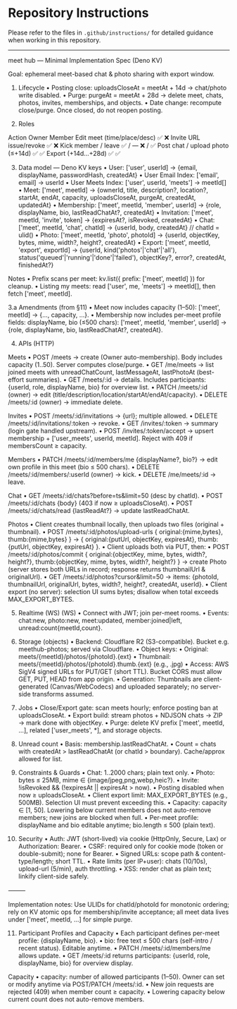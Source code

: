 # Repository Instructions

Please refer to the files in `.github/instructions/` for detailed guidance when
working in this repository.

---

meet hub — Minimal Implementation Spec (Deno KV)

Goal: ephemeral meet-based chat & photo sharing with export window.

1. Lifecycle • Posting close: uploadsCloseAt = meetAt + 14d → chat/photo write
   disabled. • Purge: purgeAt = meetAt + 28d → delete meet, chats, photos,
   invites, memberships, and objects. • Date change: recompute close/purge. Once
   closed, do not reopen posting.

2. Roles

Action Owner Member Edit meet (time/place/desc) ✅ ❌ Invite URL issue/revoke ✅
❌ Kick member / leave ✅ / — ❌ / ✅ Post chat / upload photo (≤+14d) ✅ ✅
Export (+14d…+28d) ✅ ✅

3. Data model — Deno KV keys • User: ['user', userId] → {email, displayName,
   passwordHash, createdAt} • User Email Index: ['email', email] → userId • User
   Meets Index: ['user', userId, 'meets'] → meetId[] • Meet: ['meet', meetId] →
   {ownerId, title, description?, location?, startAt, endAt, capacity,
   uploadsCloseAt, purgeAt, createdAt, updatedAt} • Membership: ['meet', meetId,
   'member', userId] → {role, displayName, bio, lastReadChatAt?, createdAt} •
   Invitation: ['meet', meetId, 'invite', token] → {expiresAt?, isRevoked,
   createdAt} • Chat: ['meet', meetId, 'chat', chatId] → {userId, body,
   createdAt} // chatId = ulid() • Photo: ['meet', meetId, 'photo', photoId] →
   {userId, objectKey, bytes, mime, width?, height?, createdAt} • Export:
   ['meet', meetId, 'export', exportId] → {userId, kind('photos'|'chat'|'all'),
   status('queued'|'running'|'done'|'failed'), objectKey?, error?, createdAt,
   finishedAt?}

Notes • Prefix scans per meet: kv.list({ prefix: ['meet', meetId] }) for
cleanup. • Listing my meets: read ['user', me, 'meets'] → meetId[], then fetch
['meet', meetId].

3.a Amendments (from §11) • Meet now includes capacity (1–50): ['meet', meetId]
→ {..., capacity, ...}. • Membership now includes per-meet profile fields:
displayName, bio (≤500 chars): ['meet', meetId, 'member', userId] → {role,
displayName, bio, lastReadChatAt?, createdAt}.

4. APIs (HTTP)

Meets • POST /meets → create (Owner auto-membership). Body includes capacity
(1..50). Server computes close/purge. • GET /me/meets → list joined meets with
unreadChatCount, lastMessageAt, lastPhotoAt (best-effort summaries). • GET
/meets/:id → details. Includes participants: {userId, role, displayName, bio}
for overview list. • PATCH /meets/:id (owner) → edit
(title/description/location/startAt/endAt/capacity). • DELETE /meets/:id (owner)
→ immediate delete.

Invites • POST /meets/:id/invitations → {url}; multiple allowed. • DELETE
/meets/:id/invitations/:token → revoke. • GET /invites/:token → summary (login
gate handled upstream). • POST /invites/:token/accept → upsert membership +
['user_meets', userId, meetId]. Reject with 409 if membersCount ≥ capacity.

Members • PATCH /meets/:id/members/me {displayName?, bio?} → edit own profile in
this meet (bio ≤ 500 chars). • DELETE /meets/:id/members/:userId (owner) → kick.
• DELETE /me/meets/:id → leave.

Chat • GET /meets/:id/chats?before=ts&limit=50 (desc by chatId). • POST
/meets/:id/chats {body} (403 if now ≥ uploadsCloseAt). • POST
/meets/:id/chats/read {lastReadAt?} → update lastReadChatAt.

Photos • Client creates thumbnail locally, then uploads two files (original +
thumbnail). • POST /meets/:id/photos/upload-urls { original:{mime,bytes},
thumb:{mime,bytes} } → { original:{putUrl, objectKey, expiresAt}, thumb:{putUrl,
objectKey, expiresAt} }. • Client uploads both via PUT, then: • POST
/meets/:id/photos/commit { original:{objectKey, mime, bytes, width?, height?},
thumb:{objectKey, mime, bytes, width?, height?} } → create Photo (server stores
both URLs in record; response returns thumbnailUrl & originalUrl). • GET
/meets/:id/photos?cursor&limit=50 → items: {photoId, thumbnailUrl, originalUrl,
bytes, width?, height?, createdAt, userId}. • Client export (no server):
selection UI sums bytes; disallow when total exceeds MAX_EXPORT_BYTES.

5. Realtime (WS) (WS) • Connect with JWT; join per-meet rooms. • Events:
   chat:new, photo:new, meet:updated, member:joined|left,
   unread:count{meetId,count}.

6. Storage (objects) • Backend: Cloudflare R2 (S3-compatible). Bucket e.g.
   meethub-photos; served via Cloudflare. • Object keys: • Original:
   meets/{meetId}/photos/{photoId}.{ext} • Thumbnail:
   meets/{meetId}/photos/{photoId}.thumb.{ext} (e.g., .jpg) • Access: AWS SigV4
   signed URLs for PUT/GET (short TTL). Bucket CORS must allow GET, PUT, HEAD
   from app origin. • Generation: Thumbnails are client-generated
   (Canvas/WebCodecs) and uploaded separately; no server-side transforms
   assumed.

7. Jobs • Close/Export gate: scan meets hourly; enforce posting ban at
   uploadsCloseAt. • Export build: stream photos + NDJSON chats → ZIP → mark
   done with objectKey. • Purge: delete KV prefix ['meet', meetId, ...], related
   ['user_meets', *], and storage objects.

8. Unread count • Basis: membership.lastReadChatAt. • Count = chats with
   createdAt > lastReadChatAt (or chatId > boundary). Cache/approx allowed for
   list.

9. Constraints & Guards • Chat: 1..2000 chars; plain text only. • Photo: bytes ≤
   25MB, mime ∈ {image/jpeg,png,webp,heic?}. • Invite: !isRevoked && (!expiresAt
   || expiresAt > now). • Posting disabled when now ≥ uploadsCloseAt. • Client
   export limit: MAX_EXPORT_BYTES (e.g., 500MB). Selection UI must prevent
   exceeding this. • Capacity: capacity ∈ [1, 50]. Lowering below current
   members does not auto-remove members; new joins are blocked when full. •
   Per-meet profile: displayName and bio editable anytime; bio.length ≤ 500
   (plain text).

10. Security • Auth: JWT (short-lived) via cookie (HttpOnly, Secure, Lax) or
    Authorization: Bearer. • CSRF: required only for cookie mode (token or
    double-submit); none for Bearer. • Signed URLs: scope path &
    content-type/length; short TTL. • Rate limits (per IP+user): chats (10/10s),
    upload-url (5/min), auth throttling. • XSS: render chat as plain text;
    linkify client-side safely.

⸻

Implementation notes: Use ULIDs for chatId/photoId for monotonic ordering; rely
on KV atomic ops for membership/invite acceptance; all meet data lives under
['meet', meetId, ...] for simple purge.

11. Participant Profiles and Capacity • Each participant defines per-meet
    profile: {displayName, bio}. • bio: free text ≤ 500 chars (self-intro /
    recent status). Editable anytime. • PATCH /meets/:id/members/me allows
    update. • GET /meets/:id returns participants: {userId, role, displayName,
    bio} for overview display.

Capacity • capacity: number of allowed participants (1–50). Owner can set or
modify anytime via POST/PATCH /meets/:id. • New join requests are rejected (409)
when member count ≥ capacity. • Lowering capacity below current count does not
auto-remove members.
